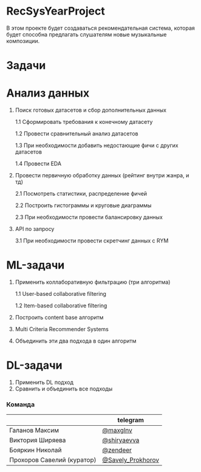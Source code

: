 # RecSysYearProject
В этом проекте будет создаваться рекомендательная система, которая будет способна предлагать слушателям новые музыкальные композиции.

# Задачи

# Анализ данных

1. Поиск готовых датасетов и сбор дополнительных данных
    
    1.1 Сформировать требования к конечному датасету
    
    1.2 Провести сравнительный анализ датасетов
    
    1.3 При необходимости добавить недостающие фичи с других датасетов
    
    1.4 Провести EDA
    
2. Провести первичную обработку данных (рейтинг внутри жанра, и тд)
    
    2.1 Посмотреть статистики, распределение фичей
    
    2.2 Построить гистограммы и круговые диаграммы
    
    2.3 При необходимости провести балансировку данных
    
3. API по запросу
    
    3.1 При необходимости провести скретчинг данных с RYM
    

# ML-задачи

1. Применить коллаборативную фильтрацию (три алгоритма)
    
    1.1 User-based collaborative filtering 
    
    1.2 Item-based collaborative filtering
    
2. Построить content base алгоритм
3. Multi Criteria Recommender Systems
4. Объединить эти два подхода в один алгоритм

# DL-задачи

1. Применить DL подход
2. Сравнить и объединить все подходы

### Команда
|| telegram |
| ------ | ------ |
| Галанов Максим | [@maxglnv](https://t.me/maxglnv) |
| Виктория Ширяева| [@shiryaevva](https://t.me/shiryaevva) |
| Бояркин Николай| [@zendeer](https://t.me/zendeer) |
| Прохоров Савелий (куратор)| [@Savely_Prokhorov](https://t.me/Savely_Prokhorov) |
